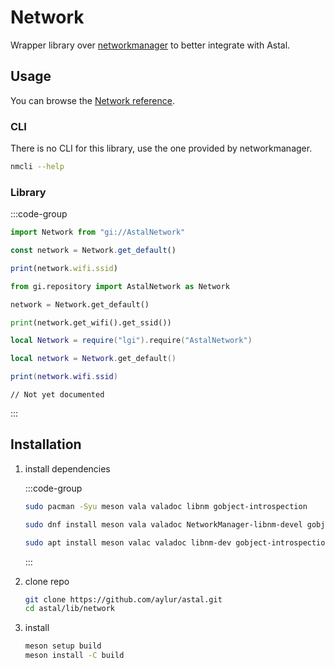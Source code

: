 # Network

Wrapper library over [networkmanager](https://networkmanager.dev/) to better
integrate with Astal.

## Usage

You can browse the
[Network reference](https://aylur.github.io/libastal/network).

### CLI

There is no CLI for this library, use the one provided by networkmanager.

```sh
nmcli --help
```

### Library

:::code-group

```js [<i class="devicon-javascript-plain"></i> JavaScript]
import Network from "gi://AstalNetwork"

const network = Network.get_default()

print(network.wifi.ssid)
```

```py [<i class="devicon-python-plain"></i> Python]
from gi.repository import AstalNetwork as Network

network = Network.get_default()

print(network.get_wifi().get_ssid())
```

```lua [<i class="devicon-lua-plain"></i> Lua]
local Network = require("lgi").require("AstalNetwork")

local network = Network.get_default()

print(network.wifi.ssid)
```

```vala [<i class="devicon-vala-plain"></i> Vala]
// Not yet documented
```

:::

## Installation

1. install dependencies

   :::code-group

   ```sh [<i class="devicon-archlinux-plain"></i> Arch]
   sudo pacman -Syu meson vala valadoc libnm gobject-introspection
   ```

   ```sh [<i class="devicon-fedora-plain"></i> Fedora]
   sudo dnf install meson vala valadoc NetworkManager-libnm-devel gobject-introspection-devel
   ```

   ```sh [<i class="devicon-ubuntu-plain"></i> Ubuntu]
   sudo apt install meson valac valadoc libnm-dev gobject-introspection
   ```

   :::

2. clone repo

   ```sh
   git clone https://github.com/aylur/astal.git
   cd astal/lib/network
   ```

3. install

   ```sh
   meson setup build
   meson install -C build
   ```
